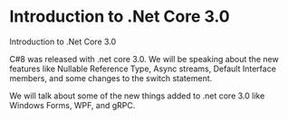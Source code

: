 # Introduction to .Net Core 3.0
Introduction to .Net Core 3.0

C#8 was released with .net core 3.0. We will be speaking about the new features like Nullable Reference Type, Async streams, Default Interface members, and some changes to the switch statement.

We will talk about some of the new things added to .net core 3.0 like Windows Forms, WPF, and gRPC.

